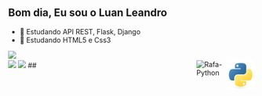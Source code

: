 ## Bom dia, Eu sou o Luan Leandro
<div>

	
- 🌱 Estudando API REST, Flask, Django
- 🌱 Estudando HTML5 e Css3
	
<div>
<a href="https://github.com/LuanLeandro">	
<img height="180em" src="https://github-readme-stats.vercel.app/api?username=LuanLeandro&show_icons=true&theme=dark&include_all_commits=true&count_private=true"/>
  </div>	
<a href = "mailto:luan.barbosacruz@gmail.com"><img src="https://img.shields.io/badge/Gmail-D14836?style=for-the-badge&logo=gmail&logoColor=white" target ="_blank"><a/>
<a href="https://instagram.com/LuanLean" target="_blank"><img src="https://img.shields.io/badge/-Instagram-%23E4405F?style=for-the-badge&logo=instagram&logoColor=white" target="_blank"><a/>
<img align="right" alt="Rafa-Python" height="60"width="60" src="https://raw.githubusercontent.com/devicons/devicon/master/icons/python/python-original.svg">	
<img  align="right" alt="Rafa-Python" height="60"width="60" src="https://cdn.jsdelivr.net/gh/devicons/devicon/icons/html5/html5-original.svg">
##

	

